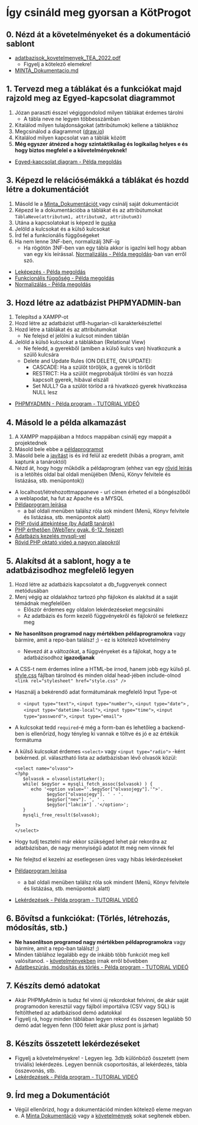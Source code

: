 # Így csináld meg gyorsan a KötProgot

## 0. Nézd át a követelményeket és a dokumentáció sablont

- [adatbazisok_kovetelmenyek_TEA_2022.pdf](https://github.com/BarnaGergely/SZTEAdatBProjekt2022-MINTA/blob/main/adatbazisok_kovetelmenyek_TEA_2022.pdf)
  - Figyelj a kötelező elemekre!
- [MINTA_Dokumentacio.md](MINTA_Kiss_Jóska_HGKTT_AdatbazisKezeles_Dokumentacio.md)

## 1. Tervezd meg a táblákat és a funkciókat majd rajzold meg az Egyed-kapcsolat diagrammot

1. Józan paraszti ésszel végiggondolod milyen táblákat érdemes tárolni
   - A tábla neve ne legyen többesszámban
2. Kitalálod milyen tulajdonságokat (attribútumok) kellene a táblákhoz
3. Megcsinálod a diagrammot ([draw.io](https://draw.io/))
4. Kitalálod milyen kapcsolat van a táblák között
5. **Még egyszer átnézed a hogy szintaktikailag és logikailag helyes e és hogy biztos megfelel e a követelményeknek!**

- [Egyed-kapcsolat diagram - Példa megoldás](http://www.inf.u-szeged.hu/~gnemeth/kurzusok/adatbgyak/exe/AdatbazisokGyakorlat2020/projektmunka.html)

## 3. Képezd le relációsémákká a táblákat és hozdd létre a dokumentációt

1. Másold le a [Minta_Dokumentációt ](MINTA_Kiss_Jóska_HGKTT_AdatbazisKezeles_Dokumentacio.md) vagy csinálj saját dokumentációt
2. Képezd le a dokumentációba a táblákat és az attribútumokat `TáblaNeve(attributum1, attributum2, attributum3)`
3. Utána a kapcsolatokat is képezd le [puska](http://www.inf.u-szeged.hu/~gnemeth/kurzusok/adatbgyak/exe/AdatbazisokGyakorlat2020/kapcsolatok_lekpezse_relcismv.html)
4. Jelöld a kulcsokat és a külső kulcsokat
5. Írd fel a funkcionális függőségeket
6. Ha nem lenne 3NF-ben, normalizálj 3NF-ig
   - Ha rögötön 3NF-ben van egy tábla akkor is igazlni kell hogy abban van egy kis leírással. [Normalizálás - Példa megoldás](http://www.inf.u-szeged.hu/~gnemeth/kurzusok/adatbgyak/exe/AdatbazisokGyakorlat2020/projektmunka2.html)-ban van erről szó.

- [Leképezés - Példa megoldás](http://www.inf.u-szeged.hu/~gnemeth/kurzusok/adatbgyak/exe/AdatbazisokGyakorlat2020/projektmunka0.html)
- [Funkcionális függőség - Példa megoldás](http://www.inf.u-szeged.hu/~gnemeth/kurzusok/adatbgyak/exe/AdatbazisokGyakorlat2020/projektmunka1.html)
- [Normalizálás - Példa megoldás](http://www.inf.u-szeged.hu/~gnemeth/kurzusok/adatbgyak/exe/AdatbazisokGyakorlat2020/projektmunka2.html)

## 3. Hozd létre az adatbázist PHPMYADMIN-ban

1. Telepítsd a XAMPP-ot
2. Hozd létre az adatbázist utf8-hugarian-cli karakterkészlettel
3. Hozd létre a táblákat és az attribútumokat
   - Ne felejsd el jelölni a kulcsot minden táblán
4. Jelöld a külső kulcsokat a táblákban (Relational View)
   - Ne feledd, a gyerekből (amiben a külső kulcs van) hivatkozunk a szülő kulcsára
   - Delete and Update Rules (ON DELETE, ON UPDATE):
     - CASCADE: Ha a szülőt töröljök, a gyerek is törlődit
     - RESTRICT: Ha a szülőt megprobáljuk törölni és van hozzá kapcsolt gyerek, hibával elszáll
     - Set NULL? Ga a szülöt törlöd a rá hivatkozó gyerek hivatkozása NULL lesz

- [PHPMYADMIN - Példa program - TUTORIAL VIDEÓ](http://www.inf.u-szeged.hu/~gnemeth/kurzusok/adatbgyak/exe/AdatbazisokGyakorlat2020/projektmunka3.html)

## 4. Másold le a példa alkamazást

1. A XAMPP mappájában a htdocs mappában csinálj egy mappát a projektednek
2. Másold bele ebbe a [példaprogramot](http://www.inf.u-szeged.hu/~gnemeth/kurzusok/adatbgyak/exe/AdatbazisokGyakorlat2020/a_knyvtri_alkalmazs_tovbbfejlesztse_phpben.html)
3. Másold bele a [javítást](PeldaProgram/Javitasok/) is és írd felül az eredetit (hibás a program, amit kaptunk a tanároktól)
4. Nézd át, hogy hogy működik a példaprogram (ehhez van egy [rövid leírás](http://www.inf.u-szeged.hu/~gnemeth/kurzusok/adatbgyak/exe/AdatbazisokGyakorlat2020/a_knyvtri_alkalmazs_tovbbfejlesztse_phpben.html) is a letöltés oldal bal oldali menüjében (Menü, Könyv felvitele és listázása, stb. menüpontok))

- A localhost/létrehozottmappaneve - url címen érheted el a böngészőből a weblapodat, ha fut az Apache és a MYSQL
- [Példaprogram leírása](http://www.inf.u-szeged.hu/~gnemeth/kurzusok/adatbgyak/exe/AdatbazisokGyakorlat2020/a_knyvtri_alkalmazs_tovbbfejlesztse_phpben.html)
  - a bal oldali menüben találsz róla sok mindent (Menü, Könyv felvitele és listázása, stb. menüpontok alatt)
- [PHP rövid áttekintése (by AdatB tanárok)](http://www.inf.u-szeged.hu/~gnemeth/kurzusok/adatbgyak/exe/AdatbazisokGyakorlat2020/a_php_nyelvi_elemeinek_rvid_ttekintse.html)
- [PHP érthetően (WebTerv gyak. 6-12. fejezet)](https://okt.inf.szte.hu/webtervezes/gyakorlat/fejezet6/)
- [Adatbázis kezelés mysqli-vel](http://www.inf.u-szeged.hu/~gnemeth/kurzusok/adatbgyak/exe/AdatbazisokGyakorlat2020/a_csatlakozs_menete_mysqli__fggvnyekkel.html)
- [Rövid PHP oktató videó a nagyon alapokról](https://youtu.be/6mO1UA1r-6Q)

## 5. Alakítsd át a sablont, hogy a te adatbázisodhoz megfelelő legyen

1. Hozd létre az adatbázis kapcsolatot a db_fuggvenyek connect metódusában
2. Menj végig az oldalakhoz tartozó php fájlokon és alakítsd át a saját témádnak megfelelően
   - Először érdemes egy oldalon lekérdezéseket megcsinálni
   - Az adatbázis és form kezelő függvényekről és fájlokról se feletkezz meg

- **Ne hasonlítson programod nagy mértékben példaprogramokra** vagy bármire, amit a repo-ban találsz! ;) - ez is kötelező követelmény
  - Nevezd át a változókat, a függvényeket és a fájlokat, hogy a te adatbázisodhoz **igazodjanak**
- A CSS-t nem érdemes inline a HTML-be írnod, hanem jobb egy külső pl. [style.css](PeldaProgram/Bovitesek/style.css) fájlban tárolnod és minden oldal head-jében include-olnod `<link rel="stylesheet" href="style.css" />`
- Használj a bekérendő adat formátumának megfelelő Input Type-ot
  - `<input type="text">`, `<input type="number">`, `<input type="date">` , `<input type="datetime-local">`, `<input type="time">`, `<input type="password">`, `<input type="email">`
- A kulcsokat tedd `required`-é még a form-ban és lehetőleg a backend-ben is ellenőrizd, hogy tényleg ki vannak e töltve és jó e az értékük formátuma
- A külső kulcsokat érdemes `<select>` vagy `<input type="radio">` -ként bekérned. pl. választható lista az adatbázisban lévő olvasók közül:

      <select name="olvaso">
      <?php
         $olvasok = olvasolistatLeker();
         while( $egySor = mysqli_fetch_assoc($olvasok) ) {
            echo '<option value="'.$egySor["olvasojegy"].'">'.
                  $egySor["olvasojegy"]. ' - '.
                  $egySor["nev"]. ', ' .
                  $egySor["lakcim"] .'</option>';
         }
         mysqli_free_result($olvasok);

      ?>
      </select>

- Hogy tudj tesztelni már ekkor szükséged lehet pár rekordra az adatbázisban, de nagy mennyiségű adatot itt még nem vinnék fel
- Ne felejtsd el kezelni az esetlegesen üres vagy hibás lekérdezéseket

- [Példaprogram leírása](http://www.inf.u-szeged.hu/~gnemeth/kurzusok/adatbgyak/exe/AdatbazisokGyakorlat2020/a_knyvtri_alkalmazs_tovbbfejlesztse_phpben.html)
  - a bal oldali menüben találsz róla sok mindent (Menü, Könyv felvitele és listázása, stb. menüpontok alatt)
- [Lekérdezések - Példa program - TUTORIAL VIDEÓ](http://www.inf.u-szeged.hu/~gnemeth/kurzusok/adatbgyak/exe/AdatbazisokGyakorlat2020/projektmunka5.html)

## 6. Bővítsd a funkciókat: (Törlés, létrehozás, módosítás, stb.)

- **Ne hasonlítson programod nagy mértékben példaprogramokra** vagy bármire, amit a repo-ban találsz! ;)
- Minden táblához legalább egy de inkább több funkciót meg kell valósítanod. - [követelményekben](https://github.com/BarnaGergely/SZTEAdatBProjekt2022-MINTA/blob/main/adatbazisok_kovetelmenyek_TEA_2022.pdf) írnak erről bővebben
- [Adatbeszúrás, módosítás és törlés - Példa program - TUTORIAL VIDEÓ](http://www.inf.u-szeged.hu/~gnemeth/kurzusok/adatbgyak/exe/AdatbazisokGyakorlat2020/projektmunka4.html)

## 7. Készíts demó adatokat

- Akár PHPMyAdmin is tudsz fel vinni új rekordokat felvinni, de akár saját programodon keresztül vagy fájlból importálva (CSV vagy SQL) is feltöltheted az adatbázisod demó adatokkal
- Figyelj rá, hogy minden táblában legyen rekord és összesen legalább 50 demó adat legyen fenn (100 felett akár plusz pont is járhat)

## 8. Készíts összetett lekérdezéseket

- Figyelj a követelményekre! - Legyen leg. 3db különböző összetett (nem triviális) lekérdezés. Legyen bennük csoportosítás, al lekérdezés, tábla összevonás, stb.
- [Lekérdezések - Példa program - TUTORIAL VIDEÓ](http://www.inf.u-szeged.hu/~gnemeth/kurzusok/adatbgyak/exe/AdatbazisokGyakorlat2020/projektmunka5.html)

## 9. Írd meg a Dokumentációt

- Végül ellenőrizd, hogy a dokumentációd minden kötelező eleme megvan e. A [Minta Dokumentáció](MINTA_Kiss_Jóska_HGKTT_AdatbazisKezeles_Dokumentacio.md) vagy a [követelmények](https://github.com/BarnaGergely/SZTEAdatBProjekt2022-MINTA/blob/main/adatbazisok_kovetelmenyek_TEA_2022.pdf) sokat segítenek ebben.
